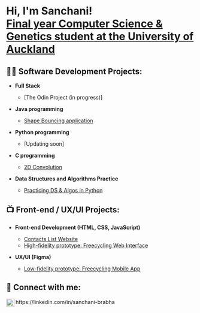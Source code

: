 <h1>Hi, I'm Sanchani! <br/><a href="https://www.linkedin.com/in/sanchani-brabha/">Final year Computer Science & Genetics student at the University of Auckland</a></h1>

<h2>👨‍💻 Software Development Projects:</h2>

- <b>Full Stack</b>
  - [The Odin Project (in progress)]

- <b>Java programming</b>
  - [Shape Bouncing application](https://github.com/sanchanib/Shape-Bouncing-application)

- <b>Python programming</b>
  - [Updating soon]
    
- <b>C programming</b>
  - [2D Convolution](https://github.com/sanchanib/2D-Convolution)

- <b>Data Structures and Algorithms Practice</b>
  - [Practicing DS & Algos in Python](https://github.com/sanchanib/Algorithms-practice)

<h2>📺 Front-end / UX/UI Projects:</h2>

- <b>Front-end Development (HTML, CSS, JavaScript)</b>
  - [Contacts List Website](https://github.com/sanchanib/Contacts-List-website.git)
  - [High-fidelity prototype: Freecycling Web Interface](https://github.com/sanchanib/Freecycling-prototypes.git)

- <b>UX/UI (Figma)</b>
  - [Low-fidelity prototype: Freecycling Mobile App](https://github.com/sanchanib/Freecycling-prototypes.git)

<h2> 🤳 Connect with me:</h2>

<img align="left" alt="SanchaniBrabhaharan | LinkedIn" width="22px" src="https://cdn.jsdelivr.net/npm/simple-icons@v3/icons/linkedin.svg" />
https://linkedin.com/in/sanchani-brabha

